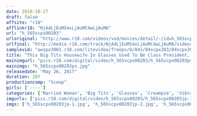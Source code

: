 ```yaml
---
date: 2018-10-27
draft: false
affsite: "r18"
afflinkr18: "NjA4LjEuMS4xLjAuMC4wLjAuMA"
url: "h_565scpx00203"
urloriginal: "http://www.r18.com/videos/vod/movies/detail/-/id=h_565scpx00203"
urlfinal: "http://media.r18.com/track/NjA4LjEuMS4xLjAuMC4wLjAuMA/videos/vod/movies/detail/-/id=h_565scpx00203"
samplevid: "awspv3001.r18.com/litevideo/freepv/8/84s/84scpx203/84scpx203_dmb_w.mp4"
title: "This Big Tits Housewife In Glasses Used To Be Class President, And Now She's Cumming Herself To Aphrodisiac Vibrator Ecstasy! This Arrogant Bitch Married Woman Is Now An Obedient Cunt Who Obeys Whatever My Cock Orders!!"
mainimgurl: "pics.r18.com/digital/video/h_565scpx00203/h_565scpx00203ps.jpg"
mainimgs: "h_565scpx00203ps.jpg"
releasedate: "May 26, 2017"
duration: 207
productioncomp: "Scoop"
girls: ['----']
categories: ['Married Woman', 'Big Tits', 'Glasses', 'Creampie', 'Vibrator', 'Substance Use', 'Hi-Def']
imgurls: ['pics.r18.com/digital/video/h_565scpx00203/h_565scpx00203jp-1.jpg', 'pics.r18.com/digital/video/h_565scpx00203/h_565scpx00203jp-2.jpg', 'pics.r18.com/digital/video/h_565scpx00203/h_565scpx00203jp-3.jpg', 'pics.r18.com/digital/video/h_565scpx00203/h_565scpx00203jp-4.jpg', 'pics.r18.com/digital/video/h_565scpx00203/h_565scpx00203jp-5.jpg', 'pics.r18.com/digital/video/h_565scpx00203/h_565scpx00203jp-6.jpg', 'pics.r18.com/digital/video/h_565scpx00203/h_565scpx00203jp-7.jpg', 'pics.r18.com/digital/video/h_565scpx00203/h_565scpx00203jp-8.jpg', 'pics.r18.com/digital/video/h_565scpx00203/h_565scpx00203jp-9.jpg', 'pics.r18.com/digital/video/h_565scpx00203/h_565scpx00203jp-10.jpg', 'pics.r18.com/digital/video/h_565scpx00203/h_565scpx00203jp-11.jpg', 'pics.r18.com/digital/video/h_565scpx00203/h_565scpx00203jp-12.jpg', 'pics.r18.com/digital/video/h_565scpx00203/h_565scpx00203jp-13.jpg', 'pics.r18.com/digital/video/h_565scpx00203/h_565scpx00203jp-14.jpg', 'pics.r18.com/digital/video/h_565scpx00203/h_565scpx00203jp-15.jpg', 'pics.r18.com/digital/video/h_565scpx00203/h_565scpx00203jp-16.jpg', 'pics.r18.com/digital/video/h_565scpx00203/h_565scpx00203jp-17.jpg', 'pics.r18.com/digital/video/h_565scpx00203/h_565scpx00203jp-18.jpg', 'pics.r18.com/digital/video/h_565scpx00203/h_565scpx00203jp-19.jpg']
imgs: ['h_565scpx00203jp-1.jpg', 'h_565scpx00203jp-2.jpg', 'h_565scpx00203jp-3.jpg', 'h_565scpx00203jp-4.jpg', 'h_565scpx00203jp-5.jpg', 'h_565scpx00203jp-6.jpg', 'h_565scpx00203jp-7.jpg', 'h_565scpx00203jp-8.jpg', 'h_565scpx00203jp-9.jpg', 'h_565scpx00203jp-10.jpg', 'h_565scpx00203jp-11.jpg', 'h_565scpx00203jp-12.jpg', 'h_565scpx00203jp-13.jpg', 'h_565scpx00203jp-14.jpg', 'h_565scpx00203jp-15.jpg', 'h_565scpx00203jp-16.jpg', 'h_565scpx00203jp-17.jpg', 'h_565scpx00203jp-18.jpg', 'h_565scpx00203jp-19.jpg']
---
```

